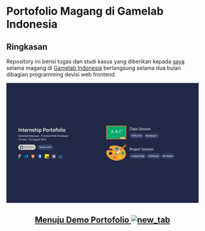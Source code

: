 # Portofolio Magang di Gamelab Indonesia
## Ringkasan
Repository ini berisi tugas dan studi kasus yang diberikan kepada [saya](https://github.com/k-ardliyan) selama magang di [Gamelab Indonesia](https://gamelab.id) berlangsung selama dua bulan dibagian programming devisi web frontend.

[![Landing Page](assets/index.jpeg)](https://magang-gamelabindonesia.vercel.app/)

## <p align="center"> [Menuju Demo Portofolio ![new_tab](https://img.icons8.com/cotton/18/000000/external-link--v1.png)](https://magang-gamelabindonesia.vercel.app/) </p>
